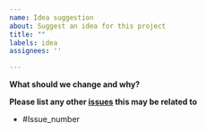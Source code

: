 ```yaml
---
name: Idea suggestion
about: Suggest an idea for this project
title: ""
labels: idea
assignees: ''

---
```


**What should we change and why?**

**Please list any other [issues](https://github.com/margaritahumanitarian/helpafamily/issues) this may be related to**
- #Issue_number
